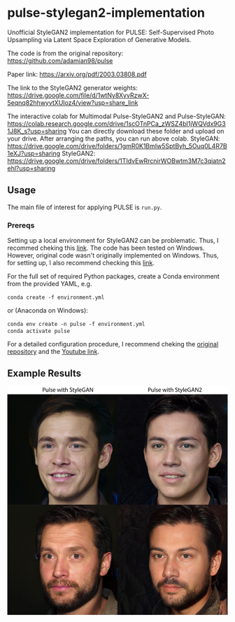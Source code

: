 # pulse-stylegan2-implementation
 Unofficial StyleGAN2 implementation for PULSE: Self-Supervised Photo Upsampling via Latent Space Exploration of Generative Models. 
 
 The code is from the original repository: https://github.com/adamian98/pulse 
 
 Paper link: https://arxiv.org/pdf/2003.03808.pdf

 The link to the StyleGAN2 generator weights: https://drive.google.com/file/d/1wtNy8XyvRzwX-5eqnq82hhwyvtXUIoz4/view?usp=share_link
 
 
 The interactive colab for Multimodal Pulse-StyleGAN2 and Pulse-StyleGAN: https://colab.research.google.com/drive/1scOTnPCa_zWSZ4bI1jWQVdx9G31J8K_s?usp=sharing
 You can directly download these folder and upload on your drive. After arranging the paths, you can run above colab. 
 StyleGAN: https://drive.google.com/drive/folders/1gmR0K1BmIw5SptByh_5Ouq0L4R7B1eXJ?usp=sharing
 StyleGAN2: https://drive.google.com/drive/folders/1TIdvEwRrcnirWOBwtm3M7c3qiatn2ehl?usp=sharing
 ## Usage

The main file of interest for applying PULSE is `run.py`.
 
 
 ### Prereqs
 Setting up a local environment for StyleGAN2 can be problematic. Thus, I recommed cheking this [link](https://youtu.be/BCde68k6KXg).
 The code has been tested on Windows. However, original code wasn't originally implemented on Windows. Thus, for setting up, I also recommend checking this [link](https://youtu.be/sRu5j-mzOy0).

 For the full set of required Python packages, create a Conda environment from the provided YAML, e.g.

```
conda create -f environment.yml 
```
or (Anaconda on Windows):
```
conda env create -n pulse -f environment.yml
conda activate pulse
```

For a detailed configuration procedure, I recommend cheking the [original repository](https://github.com/adamian98/pulse) and the [Youtube link](https://youtu.be/sRu5j-mzOy0). 


## Example Results

![Transformation Preview](./readme_resources/Pulse_ExampleAtakan.jpg)


